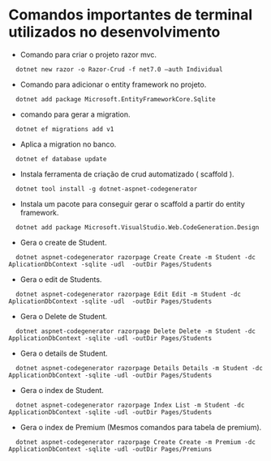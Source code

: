 # Comandos importantes de terminal utilizados no desenvolvimento

* Comando para criar o projeto razor mvc.

```shell
  dotnet new razor -o Razor-Crud -f net7.0 —auth Individual
```

* Comando para adicionar o entity framework no projeto.

```shell
  dotnet add package Microsoft.EntityFrameworkCore.Sqlite
```

* comando para gerar a migration.

```shell
  dotnet ef migrations add v1
```

* Aplica a migration no banco.

```shell
  dotnet ef database update
```

* Instala ferramenta de criação de crud automatizado ( scaffold ).

```shell
  dotnet tool install -g dotnet-aspnet-codegenerator
```

* Instala um pacote para conseguir gerar o scaffold a partir do entity framework.

```shell
  dotnet add package Microsoft.VisualStudio.Web.CodeGeneration.Design
```

* Gera o create de Student.

```shell
  dotnet aspnet-codegenerator razorpage Create Create -m Student -dc AplicationDbContext -sqlite -udl  -outDir Pages/Students
```

* Gera o edit de Students.

```shell
  dotnet aspnet-codegenerator razorpage Edit Edit -m Student -dc AplicationDbContext -sqlite -udl  -outDir Pages/Students
```

* Gera o Delete de Student.

```shell
  dotnet aspnet-codegenerator razorpage Delete Delete -m Student -dc ApplicationDbContext -sqlite -udl -outDir Pages/Students
```

* Gera o details de Student.

```shell
  dotnet aspnet-codegenerator razorpage Details Details -m Student -dc ApplicationDbContext -sqlite -udl -outDir Pages/Students
```

* Gera o index de Student.

```shell
  dotnet aspnet-codegenerator razorpage Index List -m Student -dc ApplicationDbContext -sqlite -udl -outDir Pages/Students
```

* Gera o index de Premium (Mesmos comandos para tabela de premium).

```shell
  dotnet aspnet-codegenerator razorpage Create Create -m Premium -dc ApplicationDbContext -sqlite -udl -outDir Pages/Premiuns
```
















